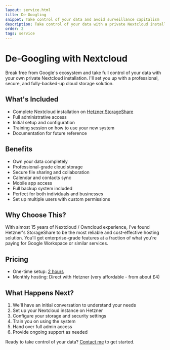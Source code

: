 ```yaml
---
layout: service.html
title: De-Googling
snippet: Take control of your data and avoid surveillance capitalism
description: Take control of your data with a private Nextcloud installation
order: 2
tags: service
---
```


# De-Googling with Nextcloud

Break free from Google's ecosystem and take full control of your data with your own private Nextcloud installation. I'll set you up with a professional, secure, and fully-backed-up cloud storage solution.

## What's Included

- Complete Nextcloud installation on [Hetzner StorageShare](https://www.hetzner.com/storage/storage-share/)
- Full administrative access
- Initial setup and configuration
- Training session on how to use your new system
- Documentation for future reference

## Benefits

- Own your data completely
- Professional-grade cloud storage
- Secure file sharing and collaboration
- Calendar and contacts sync
- Mobile app access
- Full backup system included
- Perfect for both individuals and businesses
- Set up multiple users with custom permissions

## Why Choose This?

With almost 15 years of Nextcloud / Owncloud experience, I've found Hetzner's StorageShare to be the most reliable and cost-effective hosting solution. You'll get enterprise-grade features at a fraction of what you're paying for Google Workspace or similar services.

## Pricing

- One-time setup: [2 hours](/prices/)
- Monthly hosting: Direct with Hetzner (very affordable - from about £4)

## What Happens Next?

1. We'll have an initial conversation to understand your needs
2. Set up your Nextcloud instance on Hetzner
3. Configure your storage and security settings
4. Train you on using the system
5. Hand over full admin access
6. Provide ongoing support as needed

Ready to take control of your data? [Contact me](/contact/) to get started.
